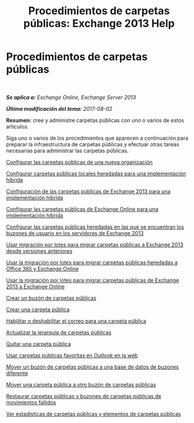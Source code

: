 ﻿---
title: 'Procedimientos de carpetas públicas: Exchange 2013 Help'
TOCTitle: Procedimientos de carpetas públicas
ms:assetid: afa54c8e-f3ab-4f5f-85ad-fb2a905ecfa9
ms:mtpsurl: https://technet.microsoft.com/es-es/library/JJ657481(v=EXCHG.150)
ms:contentKeyID: 49895843
ms.date: 05/22/2018
mtps_version: v=EXCHG.150
ms.translationtype: MT
---

# Procedimientos de carpetas públicas

 

_**Se aplica a:** Exchange Online, Exchange Server 2013_

_**Última modificación del tema:** 2017-08-02_

**Resumen:**  cree y administre carpetas públicas con uno o varios de estos artículos.

Siga uno o varios de los procedimientos que aparecen a continuación para preparar la infraestructura de carpetas públicas y efectuar otras tareas necesarias para administrar las carpetas públicas.

[Configurar las carpetas públicas de una nueva organización](set-up-public-folders-in-a-new-organization-exchange-2013-help.md)

[Configurar carpetas públicas locales heredadas para una implementación híbrida](configure-legacy-on-premises-public-folders-for-a-hybrid-deployment-exchange-2013-help.md)

[Configuración de las carpetas públicas de Exchange 2013 para una implementación híbrida](https://docs.microsoft.com/es-es/exchange/collaboration-exo/public-folders/set-up-modern-hybrid-public-folders)

[Configurar las carpetas públicas de Exchange Online para una implementación híbrida](configure-exchange-online-public-folders-for-a-hybrid-deployment-exchange-2013-help.md)

[Configurar las carpetas públicas heredadas en las que se encuentran los buzones de usuario en los servidores de Exchange 2013](configure-legacy-public-folders-where-user-mailboxes-are-on-exchange-2013-servers-exchange-2013-help.md)

[Usar migración por lotes para migrar carpetas públicas a Exchange 2013 desde versiones anteriores](use-batch-migration-to-migrate-public-folders-to-exchange-2013-from-previous-versions-exchange-2013-help.md)

[Usar la migración por lotes para migrar carpetas públicas heredadas a Office 365 y Exchange Online](https://docs.microsoft.com/es-es/exchange/collaboration-exo/public-folders/batch-migration-of-legacy-public-folders)

[Usar la migración por lotes para migrar carpetas públicas de Exchange 2013 a Exchange Online](https://docs.microsoft.com/es-es/exchange/collaboration-exo/public-folders/batch-migration-of-exchange-2013-public-folders)

[Crear un buzón de carpetas públicas](https://docs.microsoft.com/es-es/exchange/collaboration-exo/public-folders/create-public-folder-mailbox)

[Crear una carpeta pública](https://docs.microsoft.com/es-es/exchange/collaboration-exo/public-folders/create-public-folder)

[Habilitar o deshabilitar el correo para una carpeta pública](mail-enable-or-mail-disable-a-public-folder-exchange-2013-help.md)

[Actualizar la jerarquía de carpetas públicas](https://docs.microsoft.com/es-es/exchange/collaboration-exo/public-folders/update-public-folder-hierarchy)

[Quitar una carpeta pública](https://docs.microsoft.com/es-es/exchange/collaboration-exo/public-folders/remove-public-folder)

[Usar carpetas públicas favoritas en Outlook en la web](use-favorite-public-folders-in-outlook-on-the-web-exchange-2013-help.md)

[Mover un buzón de carpetas públicas a una base de datos de buzones diferente](move-a-public-folder-mailbox-to-a-different-mailbox-database-exchange-2013-help.md)

[Mover una carpeta pública a otro buzón de carpetas públicas](move-a-public-folder-to-a-different-public-folder-mailbox-exchange-2013-help.md)

[Restaurar carpetas públicas y buzones de carpetas públicas de movimientos fallidos](restore-public-folders-and-public-folder-mailboxes-from-failed-moves-exchange-2013-help.md)

[Ver estadísticas de carpetas públicas y elementos de carpetas públicas](https://docs.microsoft.com/es-es/exchange/collaboration-exo/public-folders/view-public-folder-statistics)


